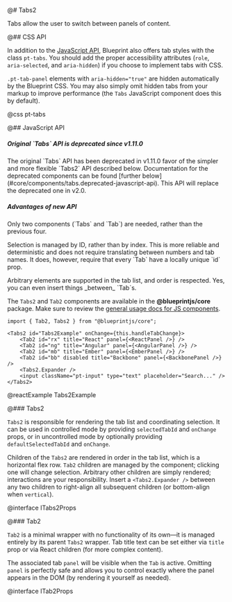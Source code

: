 @# Tabs2

Tabs allow the user to switch between panels of content.

@## CSS API

In addition to the [JavaScript API](#core/components/tabs2.javascript-api), Blueprint also offers tab styles with the
class `pt-tabs`. You should add the proper accessibility attributes (`role`, `aria-selected`, and
`aria-hidden`) if you choose to implement tabs with CSS.

`.pt-tab-panel` elements with `aria-hidden="true"` are hidden automatically by the Blueprint CSS.
You may also simply omit hidden tabs from your markup to improve performance (the `Tabs`
JavaScript component does this by default).

@css pt-tabs

@## JavaScript API

<div class="pt-callout pt-intent-danger pt-icon-error">
  <h5>Original `Tabs` API is deprecated since v1.11.0</h5>
  The original `Tabs` API has been deprecated in v1.11.0 favor of the simpler and more flexible
  `Tabs2` API described below. Documentation for the deprecated components can be found
  [further below](#core/components/tabs.deprecated-javascript-api).
  This API will replace the deprecated one in v2.0.
</div>

<div class="pt-callout pt-intent-primary pt-icon-info-sign">
  <h5>Advantages of new API</h5>
  <p>Only two components (`Tabs` and `Tab`) are needed, rather than the previous four.</p>
  <p>Selection is managed by ID, rather than by index. This is more reliable and deterministic and
  does not require translating between numbers and tab names. It does, however, require that
  every `Tab` have a locally unique `id` prop.</p>
  <p>Arbitrary elements are supported in the tab list, and order is respected. Yes, you can even
  insert things _between_ `Tab`s.</p>
</div>

The `Tabs2` and `Tab2` components are available in the __@blueprintjs/core__
package. Make sure to review the [general usage docs for JS components](#blueprint.usage).

```tsx
import { Tab2, Tabs2 } from "@blueprintjs/core";

<Tabs2 id="Tabs2Example" onChange={this.handleTabChange}>
    <Tab2 id="rx" title="React" panel={<ReactPanel />} />
    <Tab2 id="ng" title="Angular" panel={<AngularPanel />} />
    <Tab2 id="mb" title="Ember" panel={<EmberPanel />} />
    <Tab2 id="bb" disabled title="Backbone" panel={<BackbonePanel />} />
    <Tabs2.Expander />
    <input className="pt-input" type="text" placeholder="Search..." />
</Tabs2>
```

@reactExample Tabs2Example

@### Tabs2

`Tabs2` is responsible for rendering the tab list and coordinating selection. It can be used in
controlled mode by providing `selectedTabId` and `onChange` props, or in uncontrolled mode by
optionally providing `defaultSelectedTabId` and `onChange`.

Children of the `Tabs2` are rendered in order in the tab list, which is a horizontal flex row.
`Tab2` children are managed by the component; clicking one will change selection. Arbitrary other
children are simply rendered; interactions are your responsibility. Insert a `<Tabs2.Expander />`
between any two children to right-align all subsequent children (or bottom-align when `vertical`).

@interface ITabs2Props

@### Tab2

`Tab2` is a minimal wrapper with no functionality of its own&mdash;it is managed entirely by its
parent `Tabs2` wrapper. Tab title text can be set either via `title` prop or via React children
(for more complex content).

The associated tab `panel` will be visible when the `Tab` is active. Omitting `panel` is perfectly
safe and allows you to control exactly where the panel appears in the DOM (by rendering it yourself
as needed).

@interface ITab2Props
